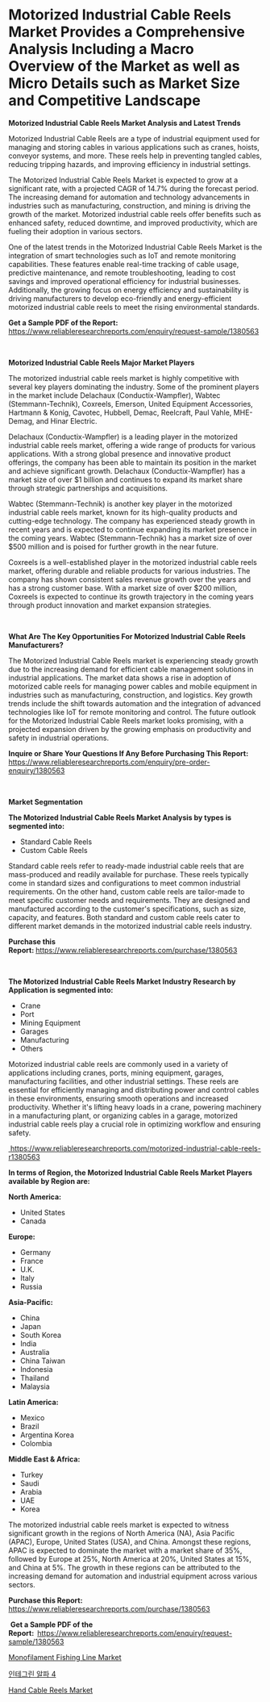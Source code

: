 <p><h1>Motorized Industrial Cable Reels Market Provides a Comprehensive Analysis Including a Macro Overview of the Market as well as Micro Details such as Market Size and Competitive Landscape</h1></p><p><strong>Motorized Industrial Cable Reels Market Analysis and Latest Trends</strong></p>
<p><p>Motorized Industrial Cable Reels are a type of industrial equipment used for managing and storing cables in various applications such as cranes, hoists, conveyor systems, and more. These reels help in preventing tangled cables, reducing tripping hazards, and improving efficiency in industrial settings.</p><p>The Motorized Industrial Cable Reels Market is expected to grow at a significant rate, with a projected CAGR of 14.7% during the forecast period. The increasing demand for automation and technology advancements in industries such as manufacturing, construction, and mining is driving the growth of the market. Motorized industrial cable reels offer benefits such as enhanced safety, reduced downtime, and improved productivity, which are fueling their adoption in various sectors.</p><p>One of the latest trends in the Motorized Industrial Cable Reels Market is the integration of smart technologies such as IoT and remote monitoring capabilities. These features enable real-time tracking of cable usage, predictive maintenance, and remote troubleshooting, leading to cost savings and improved operational efficiency for industrial businesses. Additionally, the growing focus on energy efficiency and sustainability is driving manufacturers to develop eco-friendly and energy-efficient motorized industrial cable reels to meet the rising environmental standards.</p></p>
<p><strong>Get a Sample PDF of the Report:&nbsp;</strong> <a href="https://www.reliableresearchreports.com/enquiry/request-sample/1380563">https://www.reliableresearchreports.com/enquiry/request-sample/1380563</a></p>
<p>&nbsp;</p>
<p><strong>Motorized Industrial Cable Reels Major Market Players</strong></p>
<p><p>The motorized industrial cable reels market is highly competitive with several key players dominating the industry. Some of the prominent players in the market include Delachaux (Conductix-Wampfler), Wabtec (Stemmann-Technik), Coxreels, Emerson, United Equipment Accessories, Hartmann & Konig, Cavotec, Hubbell, Demac, Reelcraft, Paul Vahle, MHE-Demag, and Hinar Electric.</p><p>Delachaux (Conductix-Wampfler) is a leading player in the motorized industrial cable reels market, offering a wide range of products for various applications. With a strong global presence and innovative product offerings, the company has been able to maintain its position in the market and achieve significant growth. Delachaux (Conductix-Wampfler) has a market size of over $1 billion and continues to expand its market share through strategic partnerships and acquisitions.</p><p>Wabtec (Stemmann-Technik) is another key player in the motorized industrial cable reels market, known for its high-quality products and cutting-edge technology. The company has experienced steady growth in recent years and is expected to continue expanding its market presence in the coming years. Wabtec (Stemmann-Technik) has a market size of over $500 million and is poised for further growth in the near future.</p><p>Coxreels is a well-established player in the motorized industrial cable reels market, offering durable and reliable products for various industries. The company has shown consistent sales revenue growth over the years and has a strong customer base. With a market size of over $200 million, Coxreels is expected to continue its growth trajectory in the coming years through product innovation and market expansion strategies.</p></p>
<p>&nbsp;</p>
<p><strong>What Are The Key Opportunities For Motorized Industrial Cable Reels Manufacturers?</strong></p>
<p><p>The Motorized Industrial Cable Reels market is experiencing steady growth due to the increasing demand for efficient cable management solutions in industrial applications. The market data shows a rise in adoption of motorized cable reels for managing power cables and mobile equipment in industries such as manufacturing, construction, and logistics. Key growth trends include the shift towards automation and the integration of advanced technologies like IoT for remote monitoring and control. The future outlook for the Motorized Industrial Cable Reels market looks promising, with a projected expansion driven by the growing emphasis on productivity and safety in industrial operations.</p></p>
<p><strong>Inquire or Share Your Questions If Any Before Purchasing This Report:</strong> <a href="https://www.reliableresearchreports.com/enquiry/pre-order-enquiry/1380563">https://www.reliableresearchreports.com/enquiry/pre-order-enquiry/1380563</a></p>
<p>&nbsp;</p>
<p><strong>Market Segmentation</strong></p>
<p><strong>The Motorized Industrial Cable Reels Market Analysis by types is segmented into:</strong></p>
<p><ul><li>Standard Cable Reels</li><li>Custom Cable Reels</li></ul></p>
<p><p>Standard cable reels refer to ready-made industrial cable reels that are mass-produced and readily available for purchase. These reels typically come in standard sizes and configurations to meet common industrial requirements. On the other hand, custom cable reels are tailor-made to meet specific customer needs and requirements. They are designed and manufactured according to the customer's specifications, such as size, capacity, and features. Both standard and custom cable reels cater to different market demands in the motorized industrial cable reels industry.</p></p>
<p><strong>Purchase this Report:&nbsp;</strong><a href="https://www.reliableresearchreports.com/purchase/1380563">https://www.reliableresearchreports.com/purchase/1380563</a></p>
<p>&nbsp;</p>
<p><strong>The Motorized Industrial Cable Reels Market Industry Research by Application is segmented into:</strong></p>
<p><ul><li>Crane</li><li>Port</li><li>Mining Equipment</li><li>Garages</li><li>Manufacturing</li><li>Others</li></ul></p>
<p><p>Motorized industrial cable reels are commonly used in a variety of applications including cranes, ports, mining equipment, garages, manufacturing facilities, and other industrial settings. These reels are essential for efficiently managing and distributing power and control cables in these environments, ensuring smooth operations and increased productivity. Whether it's lifting heavy loads in a crane, powering machinery in a manufacturing plant, or organizing cables in a garage, motorized industrial cable reels play a crucial role in optimizing workflow and ensuring safety.</p></p>
<p><a href="https://www.reliableresearchreports.com/motorized-industrial-cable-reels-r1380563">&nbsp;https://www.reliableresearchreports.com/motorized-industrial-cable-reels-r1380563</a></p>
<p><strong>In terms of Region, the Motorized Industrial Cable Reels Market Players available by Region are:</strong></p>
<p>
    <p> <strong> North America: </strong>
        <ul>
            <li>United States</li>
            <li>Canada</li>
        </ul>
        </p> 
    <p> <strong> Europe: </strong>
        <ul>
            <li>Germany</li>
            <li>France</li>
            <li>U.K.</li>
            <li>Italy</li>
            <li>Russia</li>
        </ul>
        </p> 
    <p> <strong> Asia-Pacific: </strong>
        <ul>
            <li>China</li>
            <li>Japan</li>
            <li>South Korea</li>
            <li>India</li>
            <li>Australia</li>
            <li>China Taiwan</li>
            <li>Indonesia</li>
            <li>Thailand</li>
            <li>Malaysia</li>
        </ul>
        </p> 
    <p> <strong> Latin America: </strong>
        <ul>
            <li>Mexico</li>
            <li>Brazil</li>
            <li>Argentina Korea</li>
            <li>Colombia</li>
        </ul>
        </p> 
    <p> <strong> Middle East & Africa: </strong>
        <ul>
            <li>Turkey</li>
            <li>Saudi</li>
            <li>Arabia</li>
            <li>UAE</li>
            <li>Korea</li>
        </ul>
    </p>
    </p>
<p><p>The motorized industrial cable reels market is expected to witness significant growth in the regions of North America (NA), Asia Pacific (APAC), Europe, United States (USA), and China. Amongst these regions, APAC is expected to dominate the market with a market share of 35%, followed by Europe at 25%, North America at 20%, United States at 15%, and China at 5%. The growth in these regions can be attributed to the increasing demand for automation and industrial equipment across various sectors.</p></p>
<p><strong>Purchase this Report: </strong><a href="https://www.reliableresearchreports.com/purchase/1380563">https://www.reliableresearchreports.com/purchase/1380563</a></p>
<p>&nbsp;<strong>Get a Sample PDF of the Report:&nbsp;&nbsp;</strong><a href="https://www.reliableresearchreports.com/enquiry/request-sample/1380563">https://www.reliableresearchreports.com/enquiry/request-sample/1380563</a></p>
<p><strong></strong></p>
<p><p><a href="https://issuu.com/reportprime-2/docs/monofilament-fishing-line-market-size-2030.pptx">Monofilament Fishing Line Market</a></p><p><a href="https://github.com/giancarlo642004/Market-Research-Report-List-1/blob/main/816331235879.md">인테그린 알파 4</a></p><p><a href="https://github.com/okotobwrhuteie/Market-Research-Report-List-2/blob/main/hand-cable-reels-market.md">Hand Cable Reels Market</a></p></p>